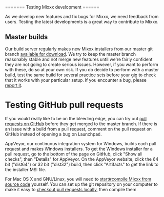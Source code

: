 \======= Testing Mixxx development ======

As we develop new features and fix bugs for Mixxx, we need feedback from
users. Testing the latest developments is a great way to contribute to
Mixxx.

## Master builds

Our build server regularly makes new Mixxx installers from our master
git branch [available for
download](http://downloads.mixxx.org/builds/master/release/). We try to
keep the master branch reasonably stable and not merge new features
until we're fairly confident they are not going to create serious
issues. However, if you want to perform with these, do so at your own
risk. If you do decide to perform with a master build, test the same
build for several practice sets before your gig to check that it works
with your particular setup. If you encounter a bug, please [report
it](reporting%20bugs).

# Testing GitHub pull requests

If you would really like to be on the bleeding edge, you can try out
[pull requests on GitHub](https://github.com/mixxxdj/mixxx/pulls) before
they get merged to the master branch. If there is an issue with a build
from a pull request, comment on the pull request on GitHub instead of
opening a bug on Launchpad.

AppVeyor, our continuous integration system for Windows, builds each
pull request and makes Windows installers. To get the Windows installer
for a pull request, go to the bottom of the page on GitHub, click "Show
all checks", then "Details" for AppVeyor. On the AppVeyor website, click
the 64 bit ("dist64") or 32 bit ("dist32") build, then click "Artifacts"
to get the link to the installer MSI file.

For Mac OS X and GNU/Linux, you will need to [start\#compile Mixxx from
source code](start#compile%20Mixxx%20from%20source%20code) yourself. You
can set up the git repository on your computer to make it easy to
[checkout pull requests
locally](https://gist.github.com/piscisaureus/3342247), then compile
them.
